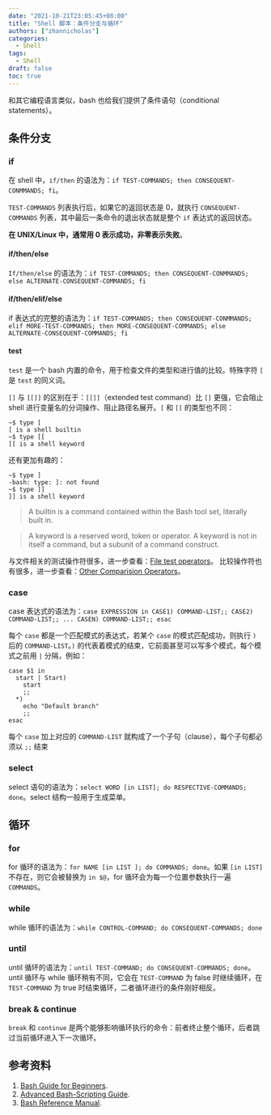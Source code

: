 ```yaml
---
date: "2021-10-21T23:05:45+08:00"
title: "Shell 脚本：条件分支与循环"
authors: ["zhannicholas"]
categories:
  - Shell
tags:
  - Shell
draft: false
toc: true
---
```


和其它编程语言类似，bash 也给我们提供了条件语句（conditional statements）。

## 条件分支

### if

在 shell 中，`if/then` 的语法为：`if TEST-COMMANDS; then CONSEQUENT-CONMMANDS; fi`。

`TEST-COMMANDS` 列表执行后，如果它的返回状态是 0，就执行 `CONSEQUENT-COMMANDS` 列表，其中最后一条命令的退出状态就是整个 `if` 表达式的返回状态。

**在 UNIX/Linux 中，通常用 0 表示成功，非零表示失败**。

#### if/then/else

`If/then/else` 的语法为：`if TEST-COMMANDS; then CONSEQUENT-CONMMANDS; else ALTERNATE-CONSEQUENT-COMMANDS; fi`

#### if/then/elif/else

if 表达式的完整的语法为：`if TEST-COMMANDS; then CONSEQUENT-CONMMANDS; elif MORE-TEST-COMMANDS; then MORE-CONSEQUENT-COMMANDS; else ALTERNATE-CONSEQUENT-COMMANDS; fi`

#### test

`test` 是一个 bash 内置的命令，用于检查文件的类型和进行值的比较。特殊字符 `[` 是 `test` 的同义词。

`[]` 与 `[[]]` 的区别在于：`[[]]`（extended test command）比 `[]` 更强，它会阻止 shell 进行变量名的分词操作、阻止路径名展开。`[` 和 `[[` 的类型也不同：
```shell
~$ type [
[ is a shell builtin
~$ type [[
[[ is a shell keyword
```
还有更加有趣的：
```shell
~$ type ]
-bash: type: ]: not found
~$ type ]]
]] is a shell keyword
```

> A builtin is a command contained within the Bash tool set, literally built in.

> A keyword is a reserved word, token or operator. A keyword is not in itself a command, but a subunit of a command construct.

与文件相关的测试操作符很多，进一步查看：[File test operators](https://tldp.org/LDP/abs/html/fto.html)。
比较操作符也有很多，进一步查看：[Other Comparision Operators](https://tldp.org/LDP/abs/html/comparison-ops.html)。

### case

case 表达式的语法为：`case EXPRESSION in CASE1) COMMAND-LIST;; CASE2) COMMAND-LIST;; ... CASEN) COMMAND-LIST;; esac`

每个 `case` 都是一个匹配模式的表达式，若某个 `case` 的模式匹配成功，则执行 `)` 后的 `COMMAND-LIST`。`)` 的代表着模式的结束，它前面甚至可以写多个模式，每个模式之前用 `|` 分隔，例如：
```shell
case $1 in
  start | Start)
    start
    ;;
  *)
    echo "Default branch"
    ;;
esac
```

每个 `case` 加上对应的 `COMMAND-LIST` 就构成了一个子句（clause），每个子句都必须以 `;;` 结束

### select

select 语句的语法为：`select WORD [in LIST]; do RESPECTIVE-COMMANDS; done`。select 结构一般用于生成菜单。

## 循环

### for

for 循环的语法为：`for NAME [in LIST ]; do COMMANDS; done`。如果 `[in LIST]` 不存在，则它会被替换为 `in $@`，for 循环会为每一个位置参数执行一遍 `COMMANDS`。

### while

while 循环的语法为：`while CONTROL-COMMAND; do CONSEQUENT-COMMANDS; done`

### until
until 循环的语法为：`until TEST-COMMAND; do CONSEQUENT-COMMANDS; done`。until 循环与 while 循环稍有不同，它会在 `TEST-COMMAND` 为 false 时继续循环，在 `TEST-COMMAND` 为 true 时结束循环，二者循环进行的条件刚好相反。

### break & continue

`break` 和 `continue` 是两个能够影响循环执行的命令：前者终止整个循环，后者跳过当前循环进入下一次循环。


## 参考资料

1. [Bash Guide for Beginners](https://tldp.org/LDP/Bash-Beginners-Guide/html/index.html).
2. [Advanced Bash-Scripting Guide](https://tldp.org/LDP/abs/html/index.html).
3. [Bash Reference Manual](https://www.gnu.org/software/bash/manual/html_node/).